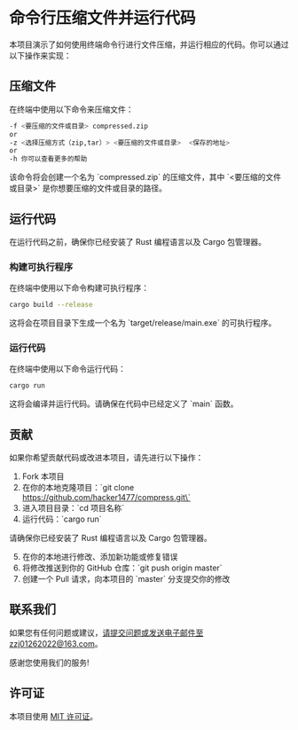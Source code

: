# 命令行压缩文件并运行代码

本项目演示了如何使用终端命令行进行文件压缩，并运行相应的代码。你可以通过以下操作来实现：

## 压缩文件

在终端中使用以下命令来压缩文件：

```bash
-f <要压缩的文件或目录> compressed.zip
or 
-z <选择压缩方式（zip,tar）> <要压缩的文件或目录>  <保存的地址>
or
-h 你可以查看更多的帮助
```

该命令将会创建一个名为 \`compressed.zip\` 的压缩文件，其中 \`<要压缩的文件或目录>\` 是你想要压缩的文件或目录的路径。

## 运行代码

在运行代码之前，确保你已经安装了 Rust 编程语言以及 Cargo 包管理器。

### 构建可执行程序

在终端中使用以下命令构建可执行程序：

```bash
cargo build --release
```

这将会在项目目录下生成一个名为 \`target/release/main.exe\` 的可执行程序。

### 运行代码

在终端中使用以下命令运行代码：

```bash
cargo run
```

这将会编译并运行代码。请确保在代码中已经定义了 \`main\` 函数。

## 贡献

如果你希望贡献代码或改进本项目，请先进行以下操作：

1. Fork 本项目
2. 在你的本地克隆项目：\`git clone https://github.com/hacker1477/compress.git\`
3. 进入项目目录：\`cd 项目名称\`
4. 运行代码：\`cargo run\`

请确保你已经安装了 Rust 编程语言以及 Cargo 包管理器。

5. 在你的本地进行修改、添加新功能或修复错误
6. 将修改推送到你的 GitHub 仓库：\`git push origin master\`
7. 创建一个 Pull 请求，向本项目的 \`master\` 分支提交你的修改

## 联系我们

如果您有任何问题或建议，请提交问题或发送电子邮件至zzj01262022@163.com。

感谢您使用我们的服务!

## 许可证

本项目使用 [MIT 许可证](LICENSE)。
